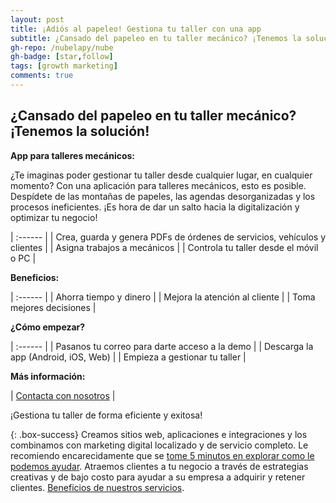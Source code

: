 ```yaml
---
layout: post
title: ¡Adiós al papeleo! Gestiona tu taller con una app
subtitle: ¿Cansado del papeleo en tu taller mecánico? ¡Tenemos la solución!
gh-repo: /nubelapy/nube
gh-badge: [star,follow]
tags: [growth marketing]
comments: true
---
```


## ¿Cansado del papeleo en tu taller mecánico? ¡Tenemos la solución!

**App para talleres mecánicos:**

¿Te imaginas poder gestionar tu taller desde cualquier lugar, en cualquier momento? Con una aplicación para talleres mecánicos, esto es posible. Despídete de las montañas de papeles, las agendas desorganizadas y los procesos ineficientes. ¡Es hora de dar un salto hacia la digitalización y optimizar tu negocio!

| :------ |
| Crea, guarda y genera PDFs de órdenes de servicios, vehículos y clientes |
| Asigna trabajos a mecánicos | 
| Controla tu taller desde el móvil o PC |


**Beneficios:**

| :------ |
| Ahorra tiempo y dinero |
| Mejora la atención al cliente | 
| Toma mejores decisiones |


**¿Cómo empezar?**

| :------ |
| Pasanos tu correo para darte acceso a la demo |
| Descarga la app (Android, iOS, Web) | 
| Empieza a gestionar tu taller |

**Más información:**


| [Contacta con nosotros](https://wa.me/595991855292) | 

¡Gestiona tu taller de forma eficiente y exitosa! 

{: .box-success}
Creamos sitios web, aplicaciones e integraciones y los combinamos con marketing digital localizado y de servicio completo. Le recomiendo encarecidamente que se [tome 5 minutos en explorar como le podemos ayudar](https://www.facebook.com/nube.io). Atraemos clientes a tu negocio a través de estrategias creativas y de bajo costo para ayudar a su empresa a adquirir y retener clientes. [Beneficios de nuestros servicios](https://nubelapy.github.io/nube/aboutme/).